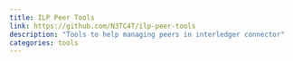 ```yaml
---
title: ILP Peer Tools
link: https://github.com/N3TC4T/ilp-peer-tools
description: "Tools to help managing peers in interledger connector"
categories: tools
---
```

